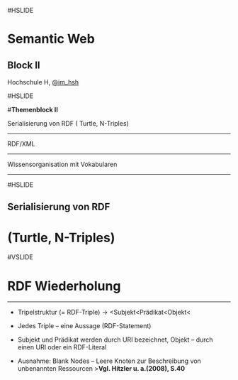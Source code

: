 #HSLIDE

# Semantic Web
## Block II

Hochschule H,
[@im_hsh](https://twitter.com/im_hsh)

#HSLIDE

 #**Themenblock II**
 

   Serialisierung von RDF ( Turtle, N-Triples) 

   -------------------------------------------- 
   RDF/XML

   -------------------------------------------- 
   Wissensorganisation mit Vokabularen

   -------------------------------------------- 


#HSLIDE
   
   
## Serialisierung von RDF 
#      (Turtle, N-Triples) 

#VSLIDE

# RDF Wiederholung
--------------------------------------------

   * Tripelstruktur (= RDF-Triple) -> 
   &lt;Subjekt&lt;Prädikat&lt;Objekt&lt;
   
   * Jedes Triple – eine Aussage (RDF-Statement)
   
   * Subjekt und Prädikat werden durch URI bezeichnet, Objekt – durch einen URI oder ein RDF-Literal
   
   * Ausnahme: Blank Nodes – Leere Knoten zur Beschreibung von unbenannten Ressourcen >**Vgl. Hitzler u. a.(2008), S.40**

